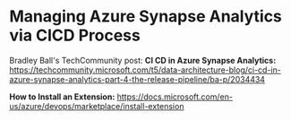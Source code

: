 # Managing Azure Synapse Analytics via CICD Process





Bradley Ball's TechCommunity post:
**CI CD in Azure Synapse Analytics:** 
https://techcommunity.microsoft.com/t5/data-architecture-blog/ci-cd-in-azure-synapse-analytics-part-4-the-release-pipeline/ba-p/2034434


**How to Install an Extension:** 
https://docs.microsoft.com/en-us/azure/devops/marketplace/install-extension



